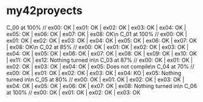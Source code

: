 # my42proyects
C_00 at 100% // ex00: OK | ex01: OK | ex02: OK | ex03: OK | ex04: OK | ex05: OK | ex06: OK | ex07: OK | ex08: OK\n
C_01 at 100% // ex00: OK | ex01: OK | ex02: OK | ex03: OK | ex04: OK | ex05: OK | ex06: OK | ex07: OK | ex08: OK\n
C_02 at 85% // ex00: OK | ex01: OK | ex02: OK | ex03: OK | ex04: OK | ex05: OK | ex06: OK | ex07: OK | ex08: OK | ex09: OK | ex10: OK | ex11: OK | ex12: Nothing turned in\n
C_03 at 87% // ex00: OK | ex01: OK | ex02: OK | ex03: OK | ex04: OK | ex05: Does not compile\n
C_04 at 70% // ex00: OK | ex01: OK | ex02: OK | ex03: OK | ex04: KO | ex05: Nothing turned in\n
C_05 at 80% // ex00: OK | ex01: OK | ex02: OK | ex03: OK | ex04: OK | ex05: OK | ex06: OK | ex07: OK | ex08: Nothing turned in\n
C_06 at 100% // ex00: OK | ex01: OK | ex02: OK | ex03: OK
